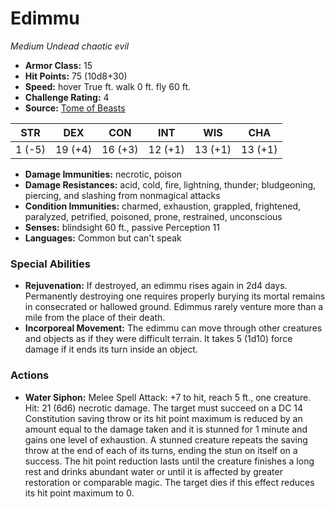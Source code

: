 # Edimmu

*Medium* *Undead* *chaotic evil*

- **Armor Class:** 15
- **Hit Points:** 75 (10d8+30)
- **Speed:** hover True ft. walk 0 ft. fly 60 ft.
- **Challenge Rating:** 4
- **Source:** [Tome of Beasts](https://koboldpress.com/kpstore/product/tome-of-beasts-for-5th-edition-print/)

| STR | DEX | CON | INT | WIS | CHA |
| --- | --- | --- | --- | --- | --- |
| 1 (-5) | 19 (+4) | 16 (+3) | 12 (+1) | 13 (+1) | 13 (+1) |

- **Damage Immunities:** necrotic, poison
- **Damage Resistances:** acid, cold, fire, lightning, thunder; bludgeoning, piercing, and slashing from nonmagical attacks
- **Condition Immunities:** charmed, exhaustion, grappled, frightened, paralyzed, petrified, poisoned, prone, restrained, unconscious
- **Senses:** blindsight 60 ft., passive Perception 11
- **Languages:** Common but can't speak
### Special Abilities
- **Rejuvenation:** If destroyed, an edimmu rises again in 2d4 days. Permanently destroying one requires properly burying its mortal remains in consecrated or hallowed ground. Edimmus rarely venture more than a mile from the place of their death.
- **Incorporeal Movement:** The edimmu can move through other creatures and objects as if they were difficult terrain. It takes 5 (1d10) force damage if it ends its turn inside an object.
### Actions
- **Water Siphon:** Melee Spell Attack: +7 to hit, reach 5 ft., one creature. Hit: 21 (6d6) necrotic damage. The target must succeed on a DC 14 Constitution saving throw or its hit point maximum is reduced by an amount equal to the damage taken and it is stunned for 1 minute and gains one level of exhaustion. A stunned creature repeats the saving throw at the end of each of its turns, ending the stun on itself on a success. The hit point reduction lasts until the creature finishes a long rest and drinks abundant water or until it is affected by greater restoration or comparable magic. The target dies if this effect reduces its hit point maximum to 0.
